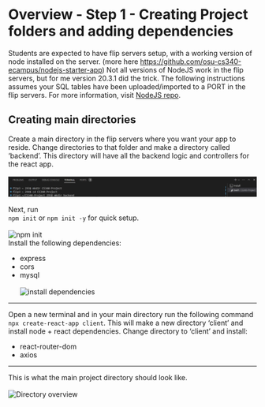 # Overview - Step 1 - Creating Project folders and adding dependencies
Students are expected to have flip servers setup, with a working version of node installed on the server. (more here https://github.com/osu-cs340-ecampus/nodejs-starter-app) 
Not all versions of NodeJS work in the flip servers, but for me version 20.3.1 did the trick. 
The following instructions assumes your SQL tables have been uploaded/imported to a PORT in the flip servers. For more information, visit [NodeJS repo](https://github.com/osu-cs340-ecampus/nodejs-starter-app/tree/main/Step%202%20-%20Loading%20Data%20into%20the%20Database).

## Creating main directories
Create a main directory in the flip servers where you want your app to reside. Change directories to that folder and make a directory called ‘backend’. This directory will have all the backend logic and controllers for the react app. <br><br>
![Create backend directory](https://github.com/scott5Tots/react-starter-app/blob/main/Step%201/assets/Backend-dir.png) <br>

Next, run <br>
```npm init``` or ```npm init -y``` for quick setup. <br><br>
![npm init](https://github.com/scott5Tots/react-starter-app/blob/main/Step%201/assets/Backend-init.png) <br>
Install the following dependencies:
* express
* cors
* mysql <br><br>
![install dependencies](https://github.com/scott5Tots/react-starter-app/blob/main/Step%201/assets/Backend-dep.png) <br>
---
Open a new terminal and in your main directory run the following command ```npx create-react-app client```. This will make a new directory ‘client’ and install node + react dependencies. Change directory to ‘client’ and install:
* react-router-dom
* axios
---
This is what the main project directory should look like. <br><br>
![Directory overview](https://github.com/scott5Tots/react-starter-app/blob/main/Step%201/assets/Main-dir.png)
